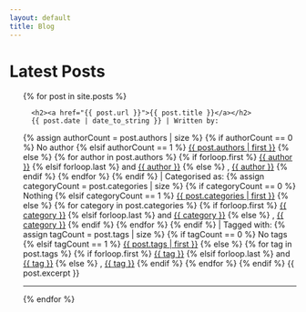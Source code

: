 ```yaml
---
layout: default
title: Blog
---
```

<h1>Latest Posts</h1>

<ul>
  {% for post in site.posts %}
    
      <h2><a href="{{ post.url }}">{{ post.title }}</a></h2>
      {{ post.date | date_to_string }} | Written by: 
  {% assign authorCount = post.authors | size %}
    {% if authorCount == 0 %}
        No author
    {% elsif authorCount == 1 %}
    <a href="/authors/{{ post.authors | first }}">{{ post.authors | first }}</a>
        {% else %}
            {% for author in post.authors %}
                {% if forloop.first %}
                    <a href="/authors/{{ author }}">{{ author }}</a>
                {% elsif forloop.last %}
                    and <a href="/authors/{{ author }}">{{ author }}</a>
                {% else %}
                    , <a href="/authors/{{ author }}">{{ author }}</a>
        {% endif %}
    {% endfor %}
{% endif %} | Categorised as: 
{% assign categoryCount = post.categories | size %}
    {% if categoryCount == 0 %}
        Nothing
    {% elsif categoryCount == 1 %}
    <a href="/category/{{ post.categories | first  | downcase }}">{{ post.categories | first }}</a>
        {% else %}
            {% for category in post.categories %}
                {% if forloop.first %}
                    <a href="/category/{{ category | downcase }}">{{ category }}</a>
                {% elsif forloop.last %}
                    and <a href="/category/{{ category | downcase }}">{{ category }}</a>
                {% else %}
                    , <a href="/category/{{ category | downcase }}">{{ category }}</a>
        {% endif %}
    {% endfor %}
{% endif %} | Tagged with:
{% assign tagCount = post.tags | size %}
    {% if tagCount == 0 %}
        No tags
    {% elsif tagCount == 1 %}
    <a href="/tag/#{{ post.tags | first }}">{{ post.tags | first }}</a>
        {% else %}
            {% for tag in post.tags %}
                {% if forloop.first %}
                    <a href="/tag/#{{ tag }}">{{ tag }}</a>
                {% elsif forloop.last %}
                    and <a href="/tag/#{{ tag  }}">{{ tag }}</a>
                {% else %}
                    , <a href="/tag/#{{ tag  }}">{{ tag }}</a>
        {% endif %}
    {% endfor %}
{% endif %}
      {{ post.excerpt }}
    <hr>
  {% endfor %}
</ul>